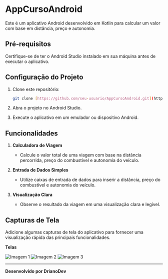 # AppCursoAndroid

Este é um aplicativo Android desenvolvido em Kotlin para calcular um valor com base em distância, preço e autonomia.

## Pré-requisitos

Certifique-se de ter o Android Studio instalado em sua máquina antes de executar o aplicativo.

## Configuração do Projeto

1. Clone este repositório:

   ```bash
   git clone [https://github.com/seu-usuario/AppCursoAndroid.git](https://github.com/drianodev/curso-android.git)
   ```

2. Abra o projeto no Android Studio.

3. Execute o aplicativo em um emulador ou dispositivo Android.

## Funcionalidades

1. **Calculadora de Viagem**
    - Calcule o valor total de uma viagem com base na distância percorrida, preço do combustível e autonomia do veículo.

2. **Entrada de Dados Simples**
    - Utilize caixas de entrada de dados para inserir a distância, preço do combustível e autonomia do veículo.

3. **Visualização Clara**
    - Observe o resultado da viagem em uma visualização clara e legível.

## Capturas de Tela

Adicione algumas capturas de tela do aplicativo para fornecer uma visualização rápida das principais funcionalidades.

**Telas**

![Imagem 1](./.github/imagem1.png)
![Imagem 2](./.github/imagem2.png)
![Imagem 3](./.github/imagem3.png)

---
**Desenvolvido por DrianoDev**
```
